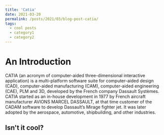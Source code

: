 ```yaml
---
title: 'Catia'
date: 2021-03-20
permalink: /posts/2021/03/blog-post-catia/
tags:
  - cool posts
  - category1
  - category2
---
```


An Introduction
======
CATIA (an acronym of computer-aided three-dimensional interactive application) is a multi-platform software suite for computer-aided design (CAD), computer-aided manufacturing (CAM), computer-aided engineering (CAE), PLM and 3D, developed by the French company Dassault Systèmes.
CATIA started as an in-house development in 1977 by French aircraft manufacturer AVIONS MARCEL DASSAULT, at that time customer of the CADAM software to develop Dassault’s Mirage fighter jet. It was later adopted by the aerospace, automotive, shipbuilding, and other industries.

Isn't it cool?
------
